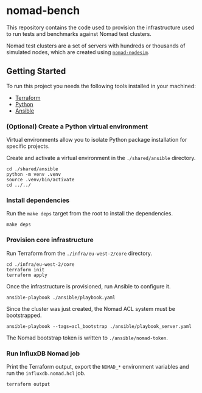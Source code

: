 # nomad-bench

This repository contains the code used to provision the infrastructure used to
run tests and benchmarks against Nomad test clusters.

Nomad test clusters are a set of servers with hundreds or thousands of
simulated nodes, which are created using [`nomad-nodesim`][].

## Getting Started

To run this project you needs the following tools installed in your machined:

* [Terraform][terraform_install]
* [Python][python_install]
* [Ansible][ansible_install]

### (Optional) Create a Python virtual environment

Virtual environments allow you to isolate Python package installation for
specific projects.

Create and activate a virtual environment in the `./shared/ansible` directory.

```console
cd ./shared/ansible
python -m venv .venv
source .venv/bin/activate
cd ../../
```

### Install dependencies

Run the `make deps` target from the root to install the dependencies.

```console
make deps
```

### Provision core infrastructure

Run Terraform from the `./infra/eu-west-2/core` directory.

```console
cd ./infra/eu-west-2/core
terraform init
terraform apply
```

Once the infrastructure is provisioned, run Ansible to configure it.

```console
ansible-playbook ./ansible/playbook.yaml
```

Since the cluster was just  created, the Nomad ACL system must be bootstrapped.

```console
ansible-playbook --tags=acl_bootstrap ./ansible/playbook_server.yaml
```

The Nomad bootstrap token is written to `./ansible/nomad-token`.

### Run InfluxDB Nomad job

Print the Terraform output, export the `NOMAD_*` environment variables and run
the `influxdb.nomad.hcl` job.

```console
terraform output
```

[`nomad-nodesim`]: https://github.com/hashicorp-forge/nomad-nodesim
[ansible_install]: https://docs.ansible.com/ansible/latest/installation_guide/intro_installation.html#selecting-an-ansible-package-and-version-to-install
[terraform_install]: https://developer.hashicorp.com/terraform/install
[python_install]: https://www.python.org/downloads/
